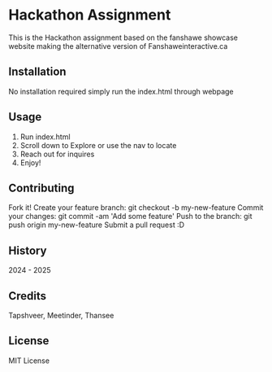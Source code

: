 # Hackathon Assignment
This is the Hackathon assignment based on the fanshawe showcase website making the alternative version of Fanshaweinteractive.ca

## Installation
No installation required simply run the index.html through webpage

## Usage
1. Run index.html
2. Scroll down to Explore or use the nav to locate
3. Reach out for inquires
4. Enjoy!


## Contributing
Fork it!
Create your feature branch: git checkout -b my-new-feature
Commit your changes: git commit -am 'Add some feature'
Push to the branch: git push origin my-new-feature
Submit a pull request :D

## History
2024 - 2025

## Credits
Tapshveer, Meetinder, Thansee

## License
MIT License
